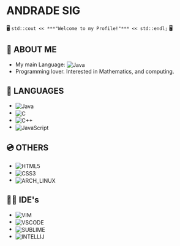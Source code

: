 # ANDRADE SIG
 🖥️ ```std::cout << ***"Welcome to my Profile!"*** << std::endl;```  🖥️
####
## 👋 ABOUT ME

- My main Language: <img alt="Java" src="https://img.shields.io/badge/java-%23ED8B00.svg?style=for-the-badge&logo=java&logoColor=white" align="center"/>
- Programming lover. Interested in Mathematics, and computing.

## 📀 LANGUAGES

- <img alt="Java" src="https://img.shields.io/badge/java-%23ED8B00.svg?style=for-the-badge&logo=java&logoColor=white" align="center"/>

- <img alt="C" src="https://img.shields.io/badge/C-00599C?style=for-the-badge&logo=c&logoColor=white" align="center"/> 

- <img alt="C++" src="https://img.shields.io/badge/c++-%2300599C.svg?style=for-the-badge&logo=c%2B%2B&logoColor=white" align="center"/>

- <img alt="JavaScript" src="https://img.shields.io/badge/javascript-%23323330.svg?style=for-the-badge&logo=javascript&logoColor=%23F7DF1E" align="center"/>

## 💿 OTHERS

- <img alt="HTML5" src="https://img.shields.io/badge/html5-%23E34F26.svg?style=for-the-badge&logo=html5&logoColor=white" align="center"/>

- <img alt="CSS3" src="https://img.shields.io/badge/css3-%231572B6.svg?style=for-the-badge&logo=css3&logoColor=white" align="center"/>

- <img alt="ARCH_LINUX" src="https://img.shields.io/badge/Arch_Linux-1793D1?style=for-the-badge&logo=arch-linux&logoColor=white" align="center"/>

## 👨‍💻 IDE's

- <img alt="VIM" src="https://img.shields.io/badge/VIM-%2311AB00.svg?&style=for-the-badge&logo=vim&logoColor=white" align="center"/>

- <img alt="VSCODE" src="https://img.shields.io/badge/Visual_Studio_Code-0078D4?style=for-the-badge&logo=visual%20studio%20code&logoColor=white" align="center"/>

- <img alt="SUBLIME" src="https://img.shields.io/badge/sublime_text-%23575757.svg?&style=for-the-badge&logo=sublime-text&logoColor=important" align="center"/>

- <img alt="INTELLIJ" src="https://img.shields.io/badge/IntelliJIDEA-000000.svg?style=for-the-badge&logo=intellij-idea&logoColor=white" align="center"/>
